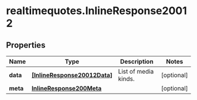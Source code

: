 # realtimequotes.InlineResponse20012

## Properties

Name | Type | Description | Notes
------------ | ------------- | ------------- | -------------
**data** | [**[InlineResponse20012Data]**](InlineResponse20012Data.md) | List of media kinds. | [optional] 
**meta** | [**InlineResponse200Meta**](InlineResponse200Meta.md) |  | [optional] 


